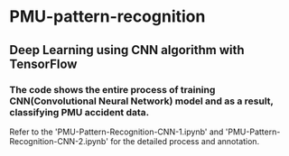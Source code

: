 # PMU-pattern-recognition
## Deep Learning using CNN algorithm with TensorFlow
### The code shows the entire process of training CNN(Convolutional Neural Network) model and as a result, classifying PMU accident data.

Refer to the 'PMU-Pattern-Recognition-CNN-1.ipynb' and 'PMU-Pattern-Recognition-CNN-2.ipynb' for the detailed process and annotation.
